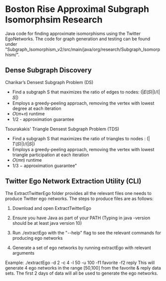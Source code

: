# Boston Rise Approximal Subgraph Isomorphsim Research

Java code for finding approximate isomorphisms using the Twitter EgoNetworks. The code for graph generation and testing can be found under "Subgraph_Isomorphism_v2/src/main/java/org/research/Subgraph_Isomorphism/".

## Dense Subgraph Discovery

Charikar’s Densest Subgraph Problem (DS)
  * Find a subgraph S that maximizes the ratio of edges to nodes:  (|𝐸(𝑆)|)/(|𝑆|)
  * Employs a greedy-peeling approach, removing the vertex with lowest degree at each iteration
  * 𝑂(𝑚+𝑛) runtime
  * 1/2 - approximation guarantee

Tsourakakis' Triangle Densest Subgraph Problem (TDS)
  * Find a subgraph S that maximizes the ratio of triangles to nodes : (|𝑇(𝑆)|)/(|𝑆|)  
  * Employs a greedy-peeling approach, removing the vertex with lowest triangle participation at each iteration
  * 𝑂(𝑚𝑛) runtime
  * 1/3 − approximation guarantee"


## Twitter Ego Network Extraction Utility (CLI)
The ExtractTwitterEgo folder provides all the relevant files one needs to produce Twitter ego networks. The steps to produce files are as follows:
1. Download and open ExtractTwitterEgo
2. Ensure you have Java as part of your PATH (Typing in java -version should be at least java version 10) 

3. Run ./extractEgo with the "--help" flag to see the relevant commands for producing ego networks
4. Generate a set of ego networks by running extractEgo with relevant arguments

Example: ./extractEgo -d 2 -c 4 -l 50 -u 100 -f1 favorite -f2 reply
This will generate 4 ego networks in the range [50,100] from the favorite & reply data sets. The first 2 days of data will all be used to generate the ego networks.


